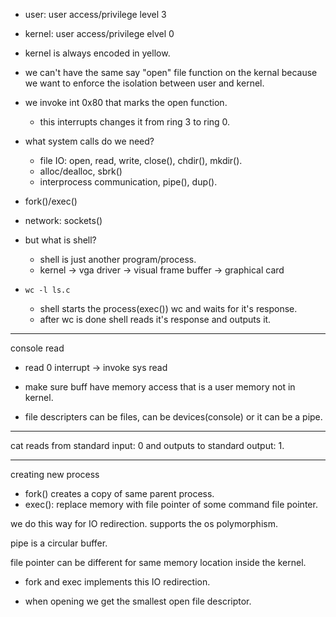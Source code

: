 - user: user access/privilege level 3
- kernel: user access/privilege elvel 0

- kernel is always encoded in yellow.

- we can't have the same say "open" file function on the kernal because we want to enforce the isolation between user and kernel.

- we invoke int 0x80 that marks the open function.
    - this interrupts changes it from ring 3 to ring 0.

- what system calls do we need?
    - file IO: open, read, write, close(), chdir(), mkdir().
    - alloc/dealloc, sbrk()
    - interprocess communication, pipe(), dup().

- fork()/exec()


- network: sockets()

- but what is shell?
    - shell is just another program/process.
    - kernel -> vga driver -> visual frame buffer -> graphical card

- `wc -l ls.c`
    - shell starts the process(exec()) wc and waits for it's response. 
    - after wc is done shell reads it's response and outputs it.
---
console read
- read 0 interrupt -> invoke sys read
- make sure buff have memory access that is a user memory not in kernel.

- file descripters can be files, can be devices(console) or it can be a pipe.

---
cat reads from standard input: 0 and outputs to standard output: 1.

---
creating new process
- fork() creates a copy of same parent process.
- exec(): replace memory with file pointer of some command file pointer.

we do this way for IO redirection.
supports the os polymorphism.

pipe is a circular buffer.

file pointer can be different for same memory location inside the kernel.


- fork and exec implements this IO redirection.

- when opening we get  the smallest open file descriptor.